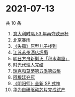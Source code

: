 # 2021-07-13

共 10 条

<!-- BEGIN -->
<!-- 最后更新时间 Tue Jul 13 2021 00:08:08 GMT+0800 (China Standard Time) -->

1. [意大利时隔 53 年再夺欧洲杯](https://www.zhihu.com/search?q=欧洲杯)
2. [北京暴雨](https://www.zhihu.com/search?q=北京暴雨)
3. [《失孤》原型儿子找到](https://www.zhihu.com/search?q=失孤)
4. [江苏苏州酒店坍塌](https://www.zhihu.com/search?q=酒店坍塌)
5. [明日方舟新剿灭「积水潮窟」](https://www.zhihu.com/search?q=明日方舟)
6. [时光代理人完结](https://www.zhihu.com/search?q=时光代理人)
7. [瑞克和莫蒂第五季第四集](https://www.zhihu.com/search?q=瑞克和莫蒂)
8. [阿根廷夺冠](https://www.zhihu.com/search?q=阿根廷赢了)
9. [《阴阳师》全新 SP 式神](https://www.zhihu.com/search?q=阴阳师)
10. [华为自研驱动芯片完成试产](https://www.zhihu.com/search?q=华为自研芯片)

<!-- END -->
